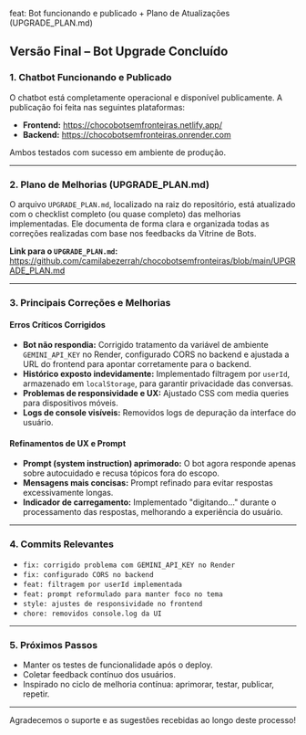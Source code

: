 feat: Bot funcionando e publicado + Plano de Atualizações (UPGRADE_PLAN.md)

##  Versão Final – Bot Upgrade Concluído

### 1. Chatbot Funcionando e Publicado
O chatbot está completamente operacional e disponível publicamente. A publicação foi feita nas seguintes plataformas:

- **Frontend:** https://chocobotsemfronteiras.netlify.app/
- **Backend:** https://chocobotsemfronteiras.onrender.com

Ambos testados com sucesso em ambiente de produção.

---

### 2. Plano de Melhorias (UPGRADE_PLAN.md)
O arquivo `UPGRADE_PLAN.md`, localizado na raiz do repositório, está atualizado com o checklist completo (ou quase completo) das melhorias implementadas. Ele documenta de forma clara e organizada todas as correções realizadas com base nos feedbacks da Vitrine de Bots.

**Link para o `UPGRADE_PLAN.md`:**  
https://github.com/camilabezerrah/chocobotsemfronteiras/blob/main/UPGRADE_PLAN.md

---

### 3. Principais Correções e Melhorias

####  Erros Críticos Corrigidos
- **Bot não respondia:** Corrigido tratamento da variável de ambiente `GEMINI_API_KEY` no Render, configurado CORS no backend e ajustada a URL do frontend para apontar corretamente para o backend.
- **Histórico exposto indevidamente:** Implementado filtragem por `userId`, armazenado em `localStorage`, para garantir privacidade das conversas.
- **Problemas de responsividade e UX:** Ajustado CSS com media queries para dispositivos móveis.
- **Logs de console visíveis:** Removidos logs de depuração da interface do usuário.

####  Refinamentos de UX e Prompt
- **Prompt (system instruction) aprimorado:** O bot agora responde apenas sobre autocuidado e recusa tópicos fora do escopo.
- **Mensagens mais concisas:** Prompt refinado para evitar respostas excessivamente longas.
- **Indicador de carregamento:** Implementado "digitando..." durante o processamento das respostas, melhorando a experiência do usuário.

---

### 4. Commits Relevantes
- `fix: corrigido problema com GEMINI_API_KEY no Render`
- `fix: configurado CORS no backend`
- `feat: filtragem por userId implementada`
- `feat: prompt reformulado para manter foco no tema`
- `style: ajustes de responsividade no frontend`
- `chore: removidos console.log da UI`

---

### 5. Próximos Passos
- Manter os testes de funcionalidade após o deploy.
- Coletar feedback contínuo dos usuários.
- Inspirado no ciclo de melhoria contínua: aprimorar, testar, publicar, repetir.

---

Agradecemos o suporte e as sugestões recebidas ao longo deste processo!